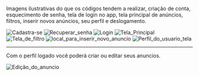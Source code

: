
Imagens ilustrativas do que os códigos tendem a realizar, criação de conta, esquecimento de senha, tela de login no app, tela principal de anúncios, filtros, inserir novos anúncios, seu perfil e deslogamento.

![Cadastra-se](https://github.com/DouglasMultima/Casa_Por_Temporada_Projeto_Aprendizado_2/assets/107684410/91694441-e2c1-40a6-9223-42bbcbb8be24)
![Recuperar_senha](https://github.com/DouglasMultima/Casa_Por_Temporada_Projeto_Aprendizado_2/assets/107684410/31c653ed-169a-4546-a3e5-37922e933732)
![Login](https://github.com/DouglasMultima/Casa_Por_Temporada_Projeto_Aprendizado_2/assets/107684410/7310e852-7d42-4159-8041-39336aff1b9b)
![Tela_Principal](https://github.com/DouglasMultima/Casa_Por_Temporada_Projeto_Aprendizado_2/assets/107684410/ad908f18-3ca8-4ac2-a806-82b5cd475f70)
![Tela_de_filtro](https://github.com/DouglasMultima/Casa_Por_Temporada_Projeto_Aprendizado_2/assets/107684410/41b48999-117e-4f39-9fc8-023a9dd23a37)
![local_para_inserir_novo_anuncio](https://github.com/DouglasMultima/Casa_Por_Temporada_Projeto_Aprendizado_2/assets/107684410/5485e2e0-1446-4dfc-b21c-981032cfe975)
![Perfil_do_usuario_tela](https://github.com/DouglasMultima/Casa_Por_Temporada_Projeto_Aprendizado_2/assets/107684410/3b0cccc9-60ad-44ae-a1f0-0f96968335d8)

-----------------------------------------------------------------------------------------------------------------------------------------------------------------------------------------------------------------

Com o perfil logado você poderá criar ou editar seus anuncios.

![Edição_do_anuncio](https://github.com/DouglasMultima/Casa_Por_Temporada_Projeto_Aprendizado_2/assets/107684410/0cf1e961-210a-4cf9-bb82-53a86d5aff4e)



